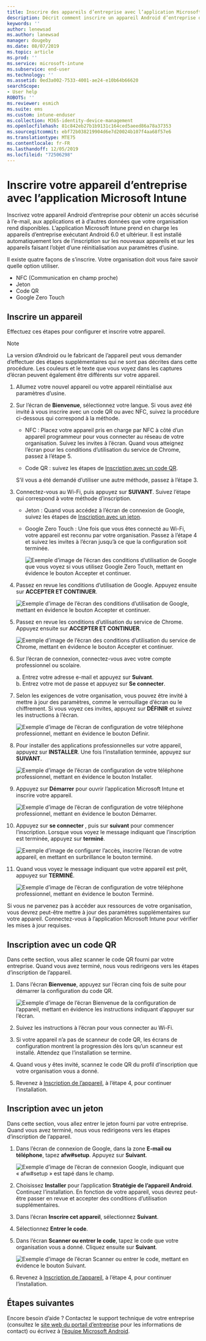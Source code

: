 ```yaml
---
title: Inscrire des appareils d’entreprise avec l’application Microsoft Intune | Microsoft Docs
description: Décrit comment inscrire un appareil Android d’entreprise dans Intune
keywords: ''
author: lenewsad
ms.author: lanewsad
manager: dougeby
ms.date: 08/07/2019
ms.topic: article
ms.prod: ''
ms.service: microsoft-intune
ms.subservice: end-user
ms.technology: ''
ms.assetid: 0ed3a002-7533-4001-ae24-e10b64b66620
searchScope:
- User help
ROBOTS: ''
ms.reviewer: esmich
ms.suite: ems
ms.custom: intune-enduser
ms.collection: M365-identity-device-management
ms.openlocfilehash: 81c842eb27b1b9131c164ced5aeed86a78a37353
ms.sourcegitcommit: ebf72b038219904d6e7d20024b107f4aa68f57e6
ms.translationtype: MTE75
ms.contentlocale: fr-FR
ms.lasthandoff: 12/05/2019
ms.locfileid: "72506298"
---
```

# <a name="enroll-your-corporate-device-with-the-microsoft-intune-app"></a>Inscrire votre appareil d’entreprise avec l’application Microsoft Intune

Inscrivez votre appareil Android d’entreprise pour obtenir un accès sécurisé à l’e-mail, aux applications et à d’autres données que votre organisation rend disponibles. L’application Microsoft Intune prend en charge les appareils d’entreprise exécutant Android 6.0 et ultérieur. Il est installé automatiquement lors de l’inscription sur les nouveaux appareils et sur les appareils faisant l’objet d’une réinitialisation aux paramètres d’usine. 

Il existe quatre façons de s’inscrire. Votre organisation doit vous faire savoir quelle option utiliser.
 
* NFC (Communication en champ proche)  
* Jeton  
* Code QR   
* Google Zero Touch  

## <a name="enroll-device"></a>Inscrire un appareil 
Effectuez ces étapes pour configurer et inscrire votre appareil.  

> [!NOTE]
> La version d’Android ou le fabricant de l’appareil peut vous demander d’effectuer des étapes supplémentaires qui ne sont pas décrites dans cette procédure. Les couleurs et le texte que vous voyez dans les captures d’écran peuvent également être différents sur votre appareil.  

1. Allumez votre nouvel appareil ou votre appareil réinitialisé aux paramètres d’usine.  
2. Sur l’écran de **Bienvenue**, sélectionnez votre langue.   Si vous avez été invité à vous inscrire avec un code QR ou avec NFC, suivez la procédure ci-dessous qui correspond à la méthode.  
     * NFC : Placez votre appareil pris en charge par NFC à côté d’un appareil programmeur pour vous connecter au réseau de votre organisation. Suivez les invites à l’écran. Quand vous atteignez l’écran pour les conditions d’utilisation du service de Chrome, passez à l’étape 5.  

     * Code QR : suivez les étapes de [Inscription avec un code QR](#qr-code-enrollment).  

     S’il vous a été demandé d’utiliser une autre méthode, passez à l’étape 3.    

3. Connectez-vous au Wi-Fi, puis appuyez sur **SUIVANT**. Suivez l’étape qui correspond à votre méthode d’inscription. 

    * Jeton : Quand vous accédez à l’écran de connexion de Google, suivez les étapes de [Inscription avec un jeton](#token-enrollment).  
    * Google Zero Touch : Une fois que vous êtes connecté au Wi-Fi, votre appareil est reconnu par votre organisation. Passez à l’étape 4 et suivez les invites à l’écran jusqu’à ce que la configuration soit terminée.    
 
       ![Exemple d’image de l’écran des conditions d’utilisation de Google que vous voyez si vous utilisez Google Zero Touch, mettant en évidence le bouton Accepter et continuer.](./media/google-zero-touch-intune-app-01.png)   
   
4. Passez en revue les conditions d’utilisation de Google. Appuyez ensuite sur **ACCEPTER ET CONTINUER**.  

      ![Exemple d’image de l’écran des conditions d’utilisation de Google, mettant en évidence le bouton Accepter et continuer.](./media/fully-managed-intune-app-04.png)   

6. Passez en revue les conditions d’utilisation du service de Chrome. Appuyez ensuite sur **ACCEPTER ET CONTINUER**.  

   ![Exemple d’image de l’écran des conditions d’utilisation du service de Chrome, mettant en évidence le bouton Accepter et continuer.](./media/fully-managed-intune-app-06.png)   

7. Sur l’écran de connexion, connectez-vous avec votre compte professionnel ou scolaire.   

    a. Entrez votre adresse e-mail et appuyez sur **Suivant**.      
    b. Entrez votre mot de passe et appuyez sur **Se connecter**.  

8. Selon les exigences de votre organisation, vous pouvez être invité à mettre à jour des paramètres, comme le verrouillage d’écran ou le chiffrement. Si vous voyez ces invites, appuyez sur **DÉFINIR** et suivez les instructions à l’écran.  

   ![Exemple d’image de l’écran de configuration de votre téléphone professionnel, mettant en évidence le bouton Définir.](./media/fully-managed-intune-app-10.png)   

9. Pour installer des applications professionnelles sur votre appareil, appuyez sur **INSTALLER**. Une fois l’installation terminée, appuyez sur **SUIVANT**.  

   ![Exemple d’image de l’écran de configuration de votre téléphone professionnel, mettant en évidence le bouton Installer.](./media/fully-managed-intune-app-11.png)   

10. Appuyez sur **Démarrer** pour ouvrir l’application Microsoft Intune et inscrire votre appareil. 

    ![Exemple d’image de l’écran de configuration de votre téléphone professionnel, mettant en évidence le bouton Démarrer.](./media/fully-managed-intune-app-17.png)   

11. Appuyez sur **se connecter** , puis sur **suivant** pour commencer l’inscription. Lorsque vous voyez le message indiquant que l’inscription est terminée, appuyez sur **terminé**.  

    ![Exemple d’image de configurer l’accès, inscrire l’écran de votre appareil, en mettant en surbrillance le bouton terminé.](./media/fully-managed-intune-app-19.png)   

10. Quand vous voyez le message indiquant que votre appareil est prêt, appuyez sur **TERMINÉ**.  

    ![Exemple d’image de l’écran de configuration de votre téléphone professionnel, mettant en évidence le bouton Terminé.](./media/fully-managed-intune-app-18.png)   

Si vous ne parvenez pas à accéder aux ressources de votre organisation, vous devrez peut-être mettre à jour des paramètres supplémentaires sur votre appareil. Connectez-vous à l’application Microsoft Intune pour vérifier les mises à jour requises.   


## <a name="qr-code-enrollment"></a>Inscription avec un code QR  
Dans cette section, vous allez scanner le code QR fourni par votre entreprise.  Quand vous avez terminé, nous vous redirigeons vers les étapes d’inscription de l’appareil.     
  
1. Dans l’écran **Bienvenue**, appuyez sur l’écran cinq fois de suite pour démarrer la configuration du code QR.  

   ![Exemple d’image de l’écran Bienvenue de la configuration de l’appareil, mettant en évidence les instructions indiquant d’appuyer sur l’écran.](./media/qr-code-intune-app-01.png)  

2. Suivez les instructions à l’écran pour vous connecter au Wi-Fi.  
3. Si votre appareil n’a pas de scanneur de code QR, les écrans de configuration montrent la progression dès lors qu’un scanneur est installé. Attendez que l’installation se termine.  
4. Quand vous y êtes invité, scannez le code QR du profil d’inscription que votre organisation vous a donné.  
5. Revenez à [Inscription de l’appareil](#enroll-device), à l’étape 4, pour continuer l’installation.  

## <a name="token-enrollment"></a>Inscription avec un jeton  
Dans cette section, vous allez entrer le jeton fourni par votre entreprise. Quand vous avez terminé, nous vous redirigeons vers les étapes d’inscription de l’appareil.  

1. Dans l’écran de connexion de Google, dans la zone **E-mail ou téléphone**, tapez **afw#setup**. Appuyez sur **Suivant**. 

   ![Exemple d’image de l’écran de connexion Google, indiquant que « afw#setup » est tapé dans le champ.](./media/token-intune-app-01.png)   

2. Choisissez **Installer** pour l’application **Stratégie de l’appareil Android**. Continuez l’installation. En fonction de votre appareil, vous devrez peut-être passer en revue et accepter des conditions d’utilisation supplémentaires.    

3. Dans l’écran **Inscrire cet appareil**, sélectionnez **Suivant**.  

4. Sélectionnez **Entrer le code**.  

5. Dans l’écran **Scanner ou entrer le code**, tapez le code que votre organisation vous a donné.  Cliquez ensuite sur **Suivant**.  

   ![Exemple d’image de l’écran Scanner ou entrer le code, mettant en évidence le bouton Suivant.](./media/token-intune-app-04.png)  

6. Revenez à [Inscription de l’appareil](#enroll-device), à l’étape 4, pour continuer l’installation.  



## <a name="next-steps"></a>Étapes suivantes   
Encore besoin d’aide ? Contactez le support technique de votre entreprise (consultez le [site web du portail d’entreprise](https://go.microsoft.com/fwlink/?linkid=2010980) pour les informations de contact) ou écrivez à <a href="mailto:wintunedroidfbk@microsoft.com?subject=I'm having trouble with enrolling my Android device&body=Describe the issue you're experiencing here.">l’équipe Microsoft Android</a>.  

